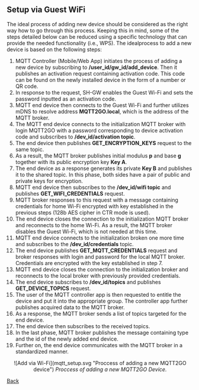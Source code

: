 ## Setup via Guest WiFi
The ideal process of adding new device should be considered as the right way how to go through this process. Keeping this in mind, some of the steps detailed below can be reduced using a specific technology that can provide the needed functionality (i.e., WPS). The idealprocess to add a new device is based on the following steps:

1. MQTT Controller (Mobile/Web App) initiates the process of adding a new device by subscribing to __/user_id/gw_id/add_device__. Then it  publishes an activation request containing activation code. This code can be found on the newly installed device in the form of a number or QR code.
1. In response to the request, SH-GW enables the Guest Wi-Fi and sets the password inputted as an activation code.
1. MQTT end device then connects to the Guest Wi-Fi and further utilizes mDNS to resolve address __MQTT2GO.local__, which is the address of the MQTT broker.
1. The MQTT end device connects to the initialization MQTT broker with login MQTT2GO with a password corresponding to device activation code and subscribes to __/dev_id/activation topic__.
1. The end device then publishes __GET_ENCRYPTION_KEYS__ request to the same topic.
1. As a result, the MQTT broker publishes initial modulus __p__ and base __g__ together with its public encryption key __Key A__.
1. The end device as a response generates its private __Key B__ and publishes it to the shared topic. In this phase, both sides have a pair of public and private keys for encryption.
1. MQTT end device then subscribes to the __/dev_id/wifi topic__ and publishes __GET_WIFI_CREDENTIALS__ request.
1. MQTT broker responses to this request with a message containing credentials for home Wi-Fi encrypted with key established in the previous steps (128b AES cipher in CTR mode is used).
1. The end device closes the connection to the initialization MQTT broker and reconnects to the home Wi-Fi. As a result, the MQTT broker disables the Guest Wi-Fi, which is not needed at this time.
1. MQTT end device connects to the initialization broken one more time and subscribes to the __/dev_id/credentials__ topic.
1. The end device publishes __GET_MQTT_CREDENTIALS__ request and broker responses with login and password for the local MQTT broker. Credentials are encrypted with the key established in step 7.
1. MQTT end device closes the connection to the initialization broker and reconnects to the local broker with previously provided credentials.
1. The end device subscribes to __/dev_id/topics__ and publishes __GET_DEVICE_TOPICS__ request.
1. The user of the MQTT controller app is then requested to entitle the device and put it into the appropriate group. The controller app further publishes acquired data to the MQTT broker.
1. As a response, the MQTT broker sends a list of topics targeted for the end device.
1. The end device then subscribes to the received topics.
1. In the last phase, MQTT broker publishes the message containing type and the id of the newly added end device.
1. Further on, the end device communicates with the MQTT broker in a standardized manner.

<p align="center" >
![Add via Wi-Fi](mqtt_setup.svg "Proccess of adding a new MQTT2GO device")
	<em>Proccess of adding a new MQTT2GO Device.</em>
</p>

[Back](./)